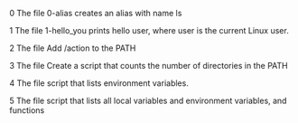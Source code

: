 0 The file 0-alias creates an alias with name ls

1 The file 1-hello_you prints hello user, where user is the current Linux user.

2 The file Add /action to the PATH

3 The file Create a script that counts the number of directories in the PATH

4 The file script that lists environment variables.

5 The file script that lists all local variables and environment variables, and functions
